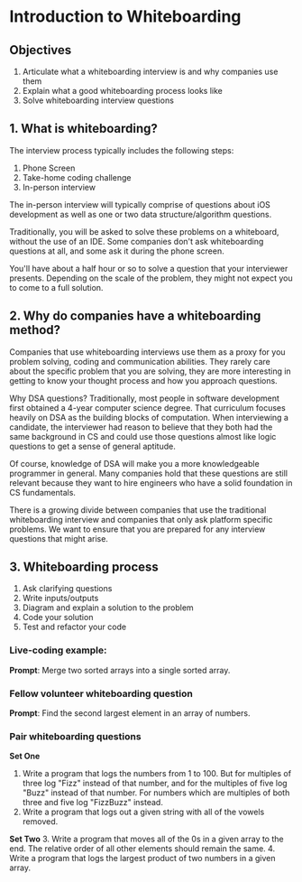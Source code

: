 # Introduction to Whiteboarding

## Objectives

1. Articulate what a whiteboarding interview is and why companies use them
2. Explain what a good whiteboarding process looks like
3. Solve whiteboarding interview questions

## 1. What is whiteboarding?

The interview process typically includes the following steps:

1. Phone Screen
2. Take-home coding challenge
3. In-person interview

The in-person interview will typically comprise of questions about iOS development as well as one or two data structure/algorithm questions.

Traditionally, you will be asked to solve these problems on a whiteboard, without the use of an IDE.  Some companies don't ask whiteboarding questions at all, and some ask it during the phone screen.

You'll have about a half hour or so to solve a question that your interviewer presents.  Depending on the scale of the problem, they might not expect you to come to a full solution.

## 2. Why do companies have a whiteboarding method?

Companies that use whiteboarding interviews use them as a proxy for you problem solving, coding and communication abilities.  They rarely care about the specific problem that you are solving, they are more interesting in getting to know your thought process and how you approach questions.

Why DSA questions?  Traditionally, most people in software development first obtained a 4-year computer science degree.  That curriculum focuses heavily on DSA as the building blocks of computation.  When interviewing a candidate, the interviewer had reason to believe that they both had the same background in CS and could use those questions almost like logic questions to get a sense of general aptitude.

Of course, knowledge of DSA will make you a more knowledgeable programmer in general.  Many companies hold that these questions are still relevant because they want to hire engineers who have a solid foundation in CS fundamentals.

There is a growing divide between companies that use the traditional whiteboarding interview and companies that only ask platform specific problems.  We want to ensure that you are prepared for any interview questions that might arise.

## 3. Whiteboarding process

1. Ask clarifying questions
2. Write inputs/outputs
3. Diagram and explain a solution to the problem
4. Code your solution
5. Test and refactor your code

### Live-coding example:

<b>Prompt</b>: Merge two sorted arrays into a single sorted array.

### Fellow volunteer whiteboarding question

<b>Prompt</b>: Find the second largest element in an array of numbers.

### Pair whiteboarding questions

<b>Set One</b>

1. Write a program that logs the numbers from 1 to 100. But for multiples of three log "Fizz" instead of that number, and for the multiples of five log "Buzz" instead of that number. For numbers which are multiples of both three and five log "FizzBuzz" instead.
2. Write a program that logs out a given string with all of the vowels removed.

<b>Set Two</b>
3. Write a program that moves all of the 0s in a given array to the end.  The relative order of all other elements should remain the same.
4. Write a program that logs the largest product of two numbers in a given array.
